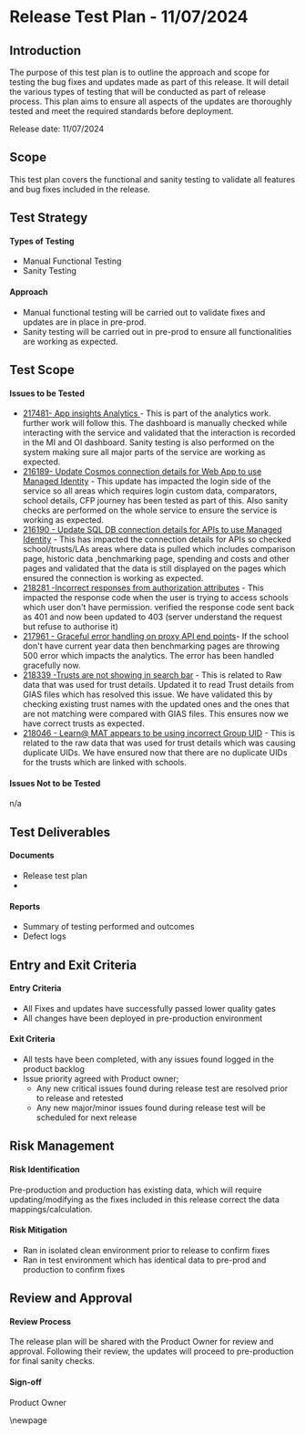 # Release Test Plan - 11/07/2024

## Introduction
The purpose of this test plan is to outline the approach and scope for testing the bug fixes and updates made as part of this release. It will detail the various types of testing that will be conducted as part of release process.  This plan aims to ensure all aspects of the updates are thoroughly tested and meet the required standards before deployment.

Release date: 11/07/2024

## Scope 
This test plan covers the functional and sanity testing to validate all features and bug fixes included in the release.

## Test Strategy
#### Types of Testing
- Manual Functional Testing
- Sanity Testing

#### Approach
- Manual functional testing will be carried out to validate fixes and updates are in place in pre-prod. 
- Sanity testing will be carried out in pre-prod to ensure all functionalities are working as expected. 

## Test Scope
#### Issues to be Tested
- [217481- App insights Analytics ](https://dfe-ssp.visualstudio.com/s198-DfE-Benchmarking-service/_workitems/edit/217481) - This is part of the analytics work. further work will follow this. The dashboard is manually checked while interacting with the service and validated that the interaction is recorded in the MI and OI dashboard. Sanity testing is also performed on the system making sure all major parts of the service are working as expected.
- [216189- Update Cosmos connection details for Web App to use Managed Identity](https://dfe-ssp.visualstudio.com/s198-DfE-Benchmarking-service/_workitems/edit/216189) - This update has impacted the login side of the service so all areas which requires login custom data, comparators, school details, CFP journey has been tested as part of this. Also sanity checks are performed on the whole service to ensure the service is working as expected.
- [216190 - Update SQL DB connection details for APIs to use Managed Identity](https://dfe-ssp.visualstudio.com/s198-DfE-Benchmarking-service/_workitems/edit/216190) - This has impacted the connection details for APIs so checked school/trusts/LAs areas where data is pulled which includes comparison page, historic data ,benchmarking page, spending and costs and other pages and validated that the data is still displayed on the pages which ensured the connection is working as expected.
- [218281 -Incorrect responses from authorization attributes](https://dfe-ssp.visualstudio.com/s198-DfE-Benchmarking-service/_workitems/edit/218281) - This impacted the response code when the user is trying to access schools which user don't have permission. verified the response code sent back as 401 and now been updated to 403 (server understand the request but refuse to authorise it)
- [217961 - Graceful error handling on proxy API end points](https://dfe-ssp.visualstudio.com/s198-DfE-Benchmarking-service/_workitems/edit/217961)- If the school don't have current year data then benchmarking pages are throwing 500 error which impacts the analytics. The error has been handled gracefully now. 
- [218339 -Trusts are not showing in search bar](https://dfe-ssp.visualstudio.com/s198-DfE-Benchmarking-service/_workitems/edit/218339) - This is related to Raw data that was used for trust details. Updated it to read Trust details from GIAS files which has resolved this issue. We have validated this by checking existing trust names with the updated ones and the ones that are not matching were compared with GIAS files. This ensures now we have correct trusts as expected. 
- [218046 - Learn@ MAT appears to be using incorrect Group UID](https://dfe-ssp.visualstudio.com/s198-DfE-Benchmarking-service/_workitems/edit/218046) - This is related to the raw data that was used for trust details which was causing duplicate UIDs. We have ensured now that there are no duplicate UIDs for the trusts which are linked with schools. 
#### Issues Not to be Tested
n/a

## Test Deliverables
#### Documents
- Release test plan
- 
#### Reports
- Summary of testing performed and outcomes
- Defect logs

## Entry and Exit Criteria
#### Entry Criteria
- All Fixes and updates have successfully passed lower quality gates 
- All changes have been deployed in pre-production environment

#### Exit Criteria
- All tests have been completed, with any issues found logged in the product backlog
- Issue priority agreed with Product owner;
    - Any new critical issues found during release test are resolved prior to release and retested
    - Any new major/minor issues found during release test will be scheduled for next release

## Risk Management
#### Risk Identification
Pre-production and production has existing data, which will require updating/modifying as the fixes included in this release correct the data mappings/calculation.

#### Risk Mitigation 
- Ran in isolated clean environment prior to release to confirm fixes
- Ran in test environment which has identical data to pre-prod and production to confirm fixes

## Review and Approval
#### Review Process 
The release plan will be shared with the Product Owner for review and approval. Following their review, the updates will proceed to pre-production for final sanity checks.

#### Sign-off
Product Owner

\newpage
